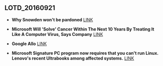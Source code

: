 ## LOTD_20160921

- **Why Snowden won't be pardoned** [LINK](http://blog.erratasec.com/2016/09/why-snowden-wont-be-pardoned.html#.V-I2DpMrK7o)

- **Microsoft Will 'Solve' Cancer Within The Next 10 Years By Treating It Like A Computer Virus, Says Company** [LINK](https://news.slashdot.org/story/16/09/20/2111240/microsoft-will-solve-cancer-within-the-next-10-years-by-treating-it-like-a-computer-virus-says-company)

- **Google Allo** [LINK](https://allo.google.com/)

- **Microsoft Signature PC program now requires that you can't run Linux. Lenovo's recent Ultrabooks among affected systems.** [LINK](https://www.reddit.com/r/linux/comments/53ri0m/warning_microsoft_signature_pc_program_now/)